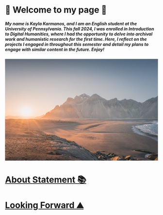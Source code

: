 # 🌸 Welcome to my page 🌸

##### My name is Kayla Karmanos, and I am an English student at the University of Pennsylvania. This fall 2024, I was enrolled in Introduction to Digital Humanities, where I had the opportunity to delve into archival work and humanistic research for the first time. Here, I reflect on the projects I engaged in throughout this semester and detail my plans to engage with similar content in the future. Enjoy!

![alt text](assets/images/mountainbackground.png)

# [About Statement 📚](about.md)

# [Looking Forward ⛰️](lookingforward.html)
